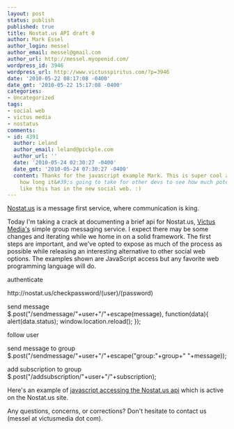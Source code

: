 ```yaml
---
layout: post
status: publish
published: true
title: Nostat.us API draft 0
author: Mark Essel
author_login: messel
author_email: messel@gmail.com
author_url: http://messel.myopenid.com/
wordpress_id: 3946
wordpress_url: http://www.victusspiritus.com/?p=3946
date: '2010-05-22 08:17:08 -0400'
date_gmt: '2010-05-22 15:17:08 -0400'
categories:
- Uncategorized
tags:
- social web
- victus media
- nostatus
comments:
- id: 4391
  author: Leland
  author_email: leland@pickple.com
  author_url: ''
  date: '2010-05-24 02:30:27 -0400'
  date_gmt: '2010-05-24 07:30:27 -0400'
  content: Thanks for the javascript example Mark. This is super cool and I wonder
    how long it&#39;s going to take for other devs to see how much potential a service
    like this has in the new social web. :)
---
```

<p><a href="http://nostat.us">Nostat.us</a> is a message first service, where communication is king.</p>
<p>Today I'm taking a crack at documenting a brief api for Nostat.us, <a href="http://victusmedia.com">Victus Media's</a> simple group messaging service. I expect there may be some changes and iterating while we home in on a solid framework. The first steps are important, and we've opted to expose as much of the process as possible while releasing an interesting alternative to other social web options. The examples shown are JavaScript access but any favorite web programming language will do.</p>
<p>authenticate</p>
<p>http://nostat.us/checkpassword/(user)/(password)</p>
<p>send message<br />
$.post("/sendmessage/"+user+"/"+escape(message), function(data){ alert(data.status); window.location.reload();  });</p>
<p>follow user</p>
<p>send message to group<br />
$.post("/sendmessage/"+user+"/"+escape("group:"+group+" "+message));</p>
<p>add subscription to group<br />
$.post("/addsubscription/"+user+"/"+subscription);</p>
<p>Here's an example of <a href="http://pastebin.com/4efsVimH">javascript accessing the Nostat.us api</a> which is active on the Nostat.us site.</p>
<p>Any questions, concerns, or corrections? Don't hesitate to contact us (messel at victusmedia dot com).</p>
